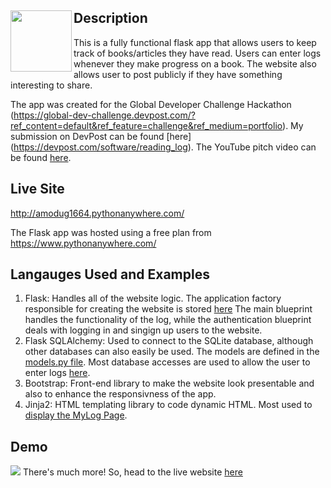 **Description**
<img src=http://amodug1664.pythonanywhere.com/static/images/logo.png align="left" height="98" width="98">
---
This is a fully functional flask app that allows users to keep track of books/articles they have read. Users can enter logs whenever they make progress on a book. The website also allows user to post publicly if they have something interesting to share.



The app was created for the Global Developer Challenge Hackathon (https://global-dev-challenge.devpost.com/?ref_content=default&ref_feature=challenge&ref_medium=portfolio). My submission on DevPost can be found [here] (https://devpost.com/software/reading_log). The YouTube pitch video can be found [here](https://www.youtube.com/watch?v=I24w7Bnt_yc&feature=emb_logo).

**Live Site**
---
http://amodug1664.pythonanywhere.com/

The Flask app was hosted using a free plan from https://www.pythonanywhere.com/

**Langauges Used and Examples**
---
1) Flask: Handles all of the website logic. The application factory responsible for creating the website is stored [here](application/__init__.py)
  The main blueprint handles the functionality of the log, while the authentication blueprint deals with logging in and singign up users to the website.
2) Flask SQLAlchemy: Used to connect to the SQLite database, although other databases can also easily be used. The models are defined in the [models.py file](application/models.py). Most database accesses are used to allow the user to enter logs [here](application/routes.py).
3) Bootstrap: Front-end library to make the website look presentable and also to enhance the responsivness of the app.
4) Jinja2: HTML templating library to code dynamic HTML. Most used to [display the MyLog Page](application/templates/mylog.html).

**Demo**
---
![](https://media.giphy.com/media/ZBQ50sLkUMJ2KdDaWk/giphy.gif)
There's much more! So, head to the live website [here](http://amodug1664.pythonanywhere.com/)
